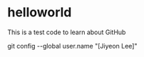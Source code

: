 # helloworld
This is a test code to learn about GitHub


git config --global user.name "[Jiyeon Lee]"
